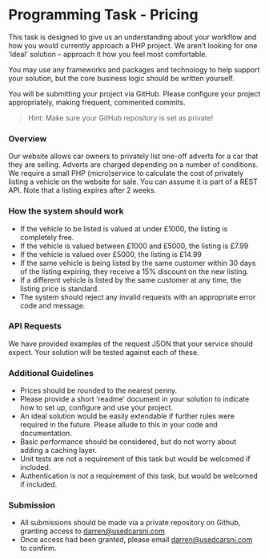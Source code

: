 # Programming Task - Pricing
This task is designed to give us an understanding about your workflow and how you would currently approach a PHP project. We aren’t looking for one ‘ideal’ solution – approach it how you feel most comfortable.

You may use any frameworks and packages and technology to help support your solution, but the core business logic should be written yourself.

You will be submitting your project via GitHub. Please configure your project appropriately, making frequent, commented commits.

> Hint: Make sure your GitHub repository is set as private!

### Overview

Our website allows car owners to privately list one-off adverts for a car that they are selling. Adverts are charged depending on a number of conditions. We require a small PHP (micro)service to calculate the cost of privately listing a vehicle on the website for sale. You can assume it is part of a REST API. Note that a listing expires after 2 weeks.

### How the system should work

-	If the vehicle to be listed is valued at under £1000, the listing is completely free.
-	If the vehicle is valued between £1000 and £5000, the listing is £7.99
-	If the vehicle is valued over £5000, the listing is £14.99
-	If the same vehicle is being listed by the same customer within 30 days of the listing expiring, they receive a 15% discount on the new listing.
-	If a different vehicle is listed by the same customer at any time, the listing price is standard.
-	The system should reject any invalid requests with an appropriate error code and message.

### API Requests

We have provided examples of the request JSON that your service should expect. Your solution will be tested against each of these.

### Additional Guidelines

-	Prices should be rounded to the nearest penny.
-	Please provide a short ‘readme’ document in your solution to indicate how to set up, configure and use your project.
-	An ideal solution would be easily extendable if further rules were required in the future. Please allude to this in your code and documentation.
-	Basic performance should be considered, but do not worry about adding a caching layer.
-	Unit tests are not a requirement of this task but would be welcomed if included.
-   Authentication is not a requirement of this task, but would be welcomed if included.

### Submission

-	All submissions should be made via a private repository on Github, granting access to darren@usedcarsni.com
-	Once access had been granted, please email darren@usedcarsni.com to confirm.



